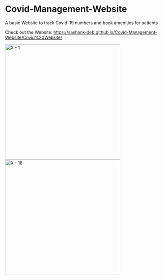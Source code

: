# Covid-Management-Website
A basic Website to track Covid-19 numbers and book amenities for patients

Check out the Website:
https://sashank-deb.github.io/Covid-Management-Website/Covid%20Website/

<img width="375" alt="X - 1" src="https://user-images.githubusercontent.com/69194538/128361398-3f889e73-dd96-4fdd-92dc-224bdcdf8323.png">
<img width="375" alt="X - 18" src="https://user-images.githubusercontent.com/69194538/128362972-d76b9e3f-07b7-434a-a05e-3d6c59aca7d8.png">



